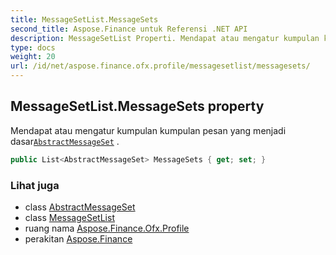 ```yaml
---
title: MessageSetList.MessageSets
second_title: Aspose.Finance untuk Referensi .NET API
description: MessageSetList Properti. Mendapat atau mengatur kumpulan kumpulan pesan yang menjadi dasarAbstractMessageSet .
type: docs
weight: 20
url: /id/net/aspose.finance.ofx.profile/messagesetlist/messagesets/
---
```

## MessageSetList.MessageSets property

Mendapat atau mengatur kumpulan kumpulan pesan yang menjadi dasar[`AbstractMessageSet`](../../abstractmessageset/) .

```csharp
public List<AbstractMessageSet> MessageSets { get; set; }
```

### Lihat juga

* class [AbstractMessageSet](../../abstractmessageset/)
* class [MessageSetList](../)
* ruang nama [Aspose.Finance.Ofx.Profile](../../messagesetlist/)
* perakitan [Aspose.Finance](../../../)


